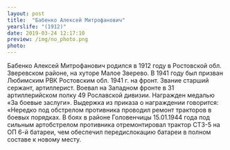 ```yaml
---
layout: post
title:  "Бабенко Алексей Митрофанович"
yearslife: "(1912)"
date: 2019-03-24 12:17:10
preview: /img/no_photo.png
photo:
---
```


Бабенко Алексей Митрофанович родился в 1912 году в Ростовской обл. Зверевском районе, на хуторе Малое Зверево. В 1941 году был призван Любимским РВК Ростовским обл. 1941 г. на фронт. Звание старший сержант, артиллерист. Воевал на Западном фронте в 31 артиллерийском полку 49 Рославской дивизии. Награжден медалью «За боевые заслуги». Выдержка из приказа о награждении говорится: «Нередко под обстрелом противника проводил ремонт тракторов в боевых порядках. В боях в районе Головенчицы 15.01.1944 года под сильным артобстрелом противника отремонтировал трактор СТЗ-5 на ОП 6-й батареи, чем обеспечил передислокацию батареи в полном составе к новому месту.